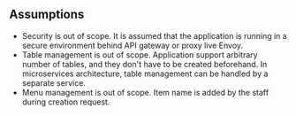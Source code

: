 ## Assumptions
* Security is out of scope. It is assumed that the application is running in a secure environment behind API gateway or proxy live Envoy.
* Table management is out of scope. Application support arbitrary number of tables, and they don't have to be created beforehand.
In microservices architecture, table management can be handled by a separate service.
* Menu management is out of scope. Item name is added by the staff during creation request.
